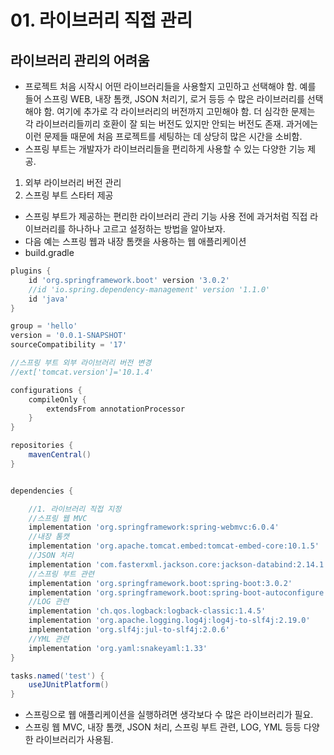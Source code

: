 # 01. 라이브러리 직접 관리
## 라이브러리 관리의 어려움
- 프로젝트 처음 시작시 어떤 라이브러리들을 사용할지 고민하고 선택해야 함. 예를 들어 스프링 WEB, 내장 톰캣, JSON 처리기, 로거 등등 수 많은
라이브러리를 선택해야 함. 여기에 추가로 각 라이브러리의 버전까지 고민해야 함. 더 심각한 문제는 각 라이브러리들끼리 호환이 잘 되는 버전도 있지만
안되는 버전도 존재. 과거에는 이런 문제들 때문에 처음 프로젝트를 세팅하는 데 상당히 많은 시간을 소비함.
- 스프링 부트는 개발자가 라이브러리들을 편리하게 사용할 수 있는 다양한 기능 제공.
1. 외부 라이브러리 버전 관리
2. 스프링 부트 스타터 제공

- 스프링 부트가 제공하는 편리한 라이브러리 관리 기능 사용 전에 과거처럼 직접 라이브러리를 하나하나 고르고 설정하는 방법을 알아보자.
- 다음 예는 스프링 웹과 내장 톰캣을 사용하는 웹 애플리케이션
- build.gradle
```groovy
plugins {
    id 'org.springframework.boot' version '3.0.2'
    //id 'io.spring.dependency-management' version '1.1.0'
    id 'java'
}

group = 'hello'
version = '0.0.1-SNAPSHOT'
sourceCompatibility = '17'

//스프링 부트 외부 라이브러리 버전 변경
//ext['tomcat.version']='10.1.4'

configurations {
    compileOnly {
        extendsFrom annotationProcessor
    }
}

repositories {
    mavenCentral()
}


dependencies {

    //1. 라이브러리 직접 지정
    //스프링 웹 MVC
    implementation 'org.springframework:spring-webmvc:6.0.4'
    //내장 톰캣
    implementation 'org.apache.tomcat.embed:tomcat-embed-core:10.1.5'
    //JSON 처리
    implementation 'com.fasterxml.jackson.core:jackson-databind:2.14.1'
    //스프링 부트 관련
    implementation 'org.springframework.boot:spring-boot:3.0.2'
    implementation 'org.springframework.boot:spring-boot-autoconfigure:3.0.2'
    //LOG 관련
    implementation 'ch.qos.logback:logback-classic:1.4.5'
    implementation 'org.apache.logging.log4j:log4j-to-slf4j:2.19.0'
    implementation 'org.slf4j:jul-to-slf4j:2.0.6'
    //YML 관련
    implementation 'org.yaml:snakeyaml:1.33'
}

tasks.named('test') {
    useJUnitPlatform()
}
```
- 스프링으로 웹 애플리케이션을 실행하려면 생각보다 수 많은 라이브러리가 필요.
- 스프링 웹 MVC, 내장 톰캣, JSON 처리, 스프링 부트 관련, LOG, YML 등등 다양한 라이브러리가 사용됨.
